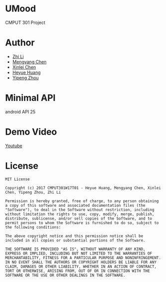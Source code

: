 # UMood

CMPUT 301 Project

# Author
* [Zhi Li](https://github.com/lily06)
* [Mengyang Chen](https://github.com/YMChen95)
* [Xinlei Chen](https://github.com/Raymundo1)
* [Heyue Huang](https://github.com/JohnDoeMask)
* [Yipeng Zhou](https://github.com/PilotNorman)

# Minimal API
android API 25

# Demo Video
[Youtube]()

# License
```
MIT License

Copyright (c) 2017 CMPUT301W17T01 - Heyue Huang, Mengyang Chen, Xinlei Chen, Yipeng Zhou, Zhi Li

Permission is hereby granted, free of charge, to any person obtaining a copy of this software and associated documentation files (the "Software"), to deal in the Software without restriction, including without limitation the rights to use, copy, modify, merge, publish, distribute, sublicense, and/or sell copies of the Software, and to permit persons to whom the Software is furnished to do so, subject to the following conditions:

The above copyright notice and this permission notice shall be included in all copies or substantial portions of the Software.

THE SOFTWARE IS PROVIDED "AS IS", WITHOUT WARRANTY OF ANY KIND, EXPRESS OR IMPLIED, INCLUDING BUT NOT LIMITED TO THE WARRANTIES OF MERCHANTABILITY, FITNESS FOR A PARTICULAR PURPOSE AND NONINFRINGEMENT. IN NO EVENT SHALL THE AUTHORS OR COPYRIGHT HOLDERS BE LIABLE FOR ANY CLAIM, DAMAGES OR OTHER LIABILITY, WHETHER IN AN ACTION OF CONTRACT, TORT OR OTHERWISE, ARISING FROM, OUT OF OR IN CONNECTION WITH THE SOFTWARE OR THE USE OR OTHER DEALINGS IN THE SOFTWARE.
```
